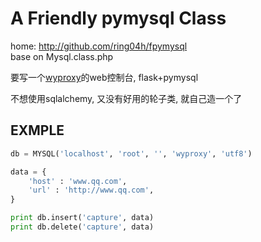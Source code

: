 # A Friendly pymysql Class
home: http://github.com/ring04h/fpymysql   
base on Mysql.class.php   
   
要写一个[wyproxy](https://github.com/ring04h/wyproxy)的web控制台, flask+pymysql    
   
不想使用sqlalchemy, 又没有好用的轮子类, 就自己造一个了   
   
## EXMPLE
```python
db = MYSQL('localhost', 'root', '', 'wyproxy', 'utf8')

data = {
    'host' : 'www.qq.com',
    'url' : 'http://www.qq.com',
}

print db.insert('capture', data)
print db.delete('capture', data)
```